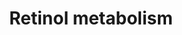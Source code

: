 ---
annotations:
- id: PW:0000141
  parent: classic metabolic pathway
  type: Pathway Ontology
  value: retinol metabolic pathway
authors:
- MaintBot
- Khanspers
- Egonw
- Ddigles
description: This pathway is about carotenoid metabolism. It is mainly created by
  the NuGO focusteam on Carotenoid metabolism. Finally it was subject to a text mining
  workflow which added some additional entities.
last-edited: 2019-08-16
organisms:
- Gallus gallus
redirect_from:
- /index.php/Pathway:WP805
- /instance/WP805
- /instance/WP805_rr106122
revision: r106122
schema-jsonld:
- '@context': https://schema.org/
  '@id': https://wikipathways.github.io/pathways/WP805.html
  '@type': Dataset
  creator:
    '@type': Organization
    name: WikiPathways
  description: This pathway is about carotenoid metabolism. It is mainly created by
    the NuGO focusteam on Carotenoid metabolism. Finally it was subject to a text
    mining workflow which added some additional entities.
  keywords:
  - ABCG5
  - ABCG8
  - ALDH1A1
  - ALDH1A2
  - ALDH1A3
  - BCMO1
  - Bcdo2
  - Bcmo1
  - CD36
  - CRABP1
  - CYP26A1
  - CYP26B1
  - DHRS3
  - LPL
  - LRAT
  - RARB
  - RARa
  - RBP1
  - RBP2
  - RBP4
  - RBP7
  - RDH10
  - RDH12
  - RETSAT
  - RLBP1
  - RXRG
  - RXRa
  - Rdh5
  - Rdh8
  - Rpe65
  - SCARB1
  - Scarb1
  - Vitamin D3
  - alpha-carotene
  - astaxanthin
  - beta-cryptoxanthin
  - canthaxanthin
  - cryptoxanthin
  - lutein
  - lycopene
  - violaxanthin
  - zeaxanthin
  license: CC0
  name: Retinol metabolism
seo: CreativeWork
title: Retinol metabolism
wpid: WP805
---
